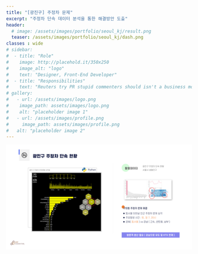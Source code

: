 ```yaml
---
title: "[광진구] 주정차 문제"
excerpt: "주정차 단속 데이터 분석을 통한 해결방안 도출"
header:
  # image: /assets/images/portfolio/seoul_kj/result.png
  teaser: /assets/images/portfolio/seoul_kj/dash.png
classes : wide
# sidebar:
#  - title: "Role"
#    image: http://placehold.it/350x250
#    image_alt: "logo"
#    text: "Designer, Front-End Developer"
#  - title: "Responsibilities"
#    text: "Reuters try PR stupid commenters should isn't a business model"
# gallery:
#   - url: /assets/images/logo.png
#    image_path: assets/images/logo.png
#    alt: "placeholder image 1"
#   - url: /assets/images/profile.png
#     image_path: assets/images/profile.png
#   alt: "placeholder image 2"
---
```


![foo](/assets/images/portfolio/seoul_kj/result.png)

